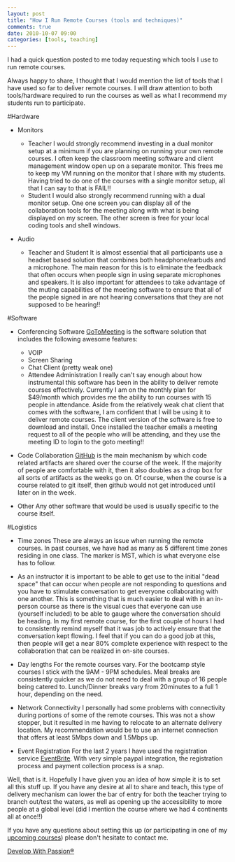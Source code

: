 ```yaml
---
layout: post
title: "How I Run Remote Courses (tools and techniques)"
comments: true
date: 2010-10-07 09:00
categories: [tools, teaching]
---
```

I had a quick question posted to me today requesting which tools I use to run remote courses.

Always happy to share, I thought that I would mention the list of tools that I have used so far to deliver remote courses. I will draw attention to both tools/hardware required to run the courses as well as what I recommend my students run to participate.

#Hardware

* Monitors
  * Teacher
    I would strongly recommend investing in a dual monitor setup at a minimum if you are planning on running your own remote courses. I often keep the classroom meeting software and client management window open up on a separate monitor. This frees me to keep my VM running on the monitor that I share with my students. Having tried to do one of the courses with a single monitor setup, all that I can say to that is FAIL!!
  * Student
    I would also strongly recommend running with a dual monitor setup. One one screen you can display all of the collaboration tools for the meeting along with what is being displayed on my screen. The other screen is free for your local coding tools and shell windows.

* Audio
  * Teacher and Student
    It is almost essential that all participants use a headset based solution that combines both headphone/earbuds and a microphone. The main reason for this is to eliminate the feedback that often occurs when people sign in using separate microphones and speakers. It is also important for attendees to take advantage of the muting capabilities of the meeting software to ensure that all of the people signed in are not hearing conversations that they are not supposed to be
    hearing!!

#Software
  * Conferencing Software
    [GoToMeeting](http://www.gotomeeting.com/) is the software solution that includes the following awesome features:
    * VOIP
    * Screen Sharing
    * Chat Client (pretty weak one)
    * Attendee Administration
    I really can't say enough about how instrumental this software has been in the ability to deliver remote courses effectively. Currently I am on the monthly plan for $49/month which provides me the ability to run courses with 15 people in attendance. Aside from the relatively weak chat client that comes with the software, I am confident that I will be using it to deliver remote courses. The client version of the software is free to download and install. Once installed the
    teacher emails a meeting request to all of the people who will be attending, and they use the meeting ID to login to the goto meeting!!

  * Code Collaboration
    [GitHub](http://github.com/) is the main mechanism by which code related artifacts are shared over the course of the week. If the majority of people are comfortable with it, then it also doubles as a drop box for all sorts of artifacts as the weeks go on. Of course, when the course is a course related to git itself, then github would not get introduced until later on in the week.

  * Other
    Any other software that would be used is usually specific to the course itself.

#Logistics

  * Time zones
    These are always an issue when running the remote courses. In past courses, we have had as many as 5 different time zones residing in one class. The marker is MST, which is what everyone else has to follow.

  * As an instructor it is important to be able to get use to the initial "dead space" that can occur when people are not responding to questions and you have to stimulate conversation to get everyone collaborating with one another. This is something that is much easier to deal with in an in-person course as there is the visual cues that everyone can use (yourself included) to be able to gauge where the conversation should be heading. In my first remote course, for the first couple of
    hours I had to consistently remind myself that it was job to actively ensure that the conversation kept flowing. I feel that if you can do a good job at this, then people will get a near 80% complete experience with respect to the collaboration that can be realized in on-site courses.

  * Day lengths
    For the remote courses vary. For the bootcamp style courses I stick with the 9AM - 9PM schedules. Meal breaks are consistently quicker as we do not need to deal with a group of 16 people being catered to. Lunch/Dinner breaks vary from 20minutes to a full 1 hour, depending on the need.

  * Network Connectivity
    I personally had some problems with connectivity during portions of some of the remote courses. This was not a show stopper, but it resulted in me having to relocate to an alternate delivery location. My recommendation would be to use an internet connection that offers at least 5Mbps down and 1.5Mbps up.

  * Event Registration
    For the last 2 years I have used the registration service [EventBrite](http://www.eventbrite.com/). With very simple paypal integration, the registration process and payment collection process is a snap.


Well, that is it. Hopefully I have given you an idea of how simple it is to set all this stuff up. If you have any desire at all to share and teach, this type of delivery mechanism can lower the bar of entry for both the teacher trying to branch out/test the waters, as well as opening up the accessibility to more people at a global level (did I mention the course where we had 4 continents all at once!!)

If you have any questions about setting this up (or participating in one of my [upcoming courses](http://developwithpassion.eventbrite.com/)) please don't hesitate to contact me.

[Develop With Passion®](http://www.developwithpassion.com)


